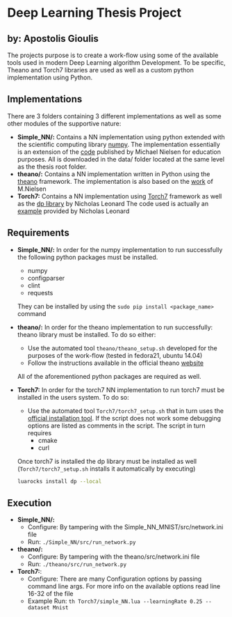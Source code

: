 # Deep Learning Thesis Project
## by: Apostolis Gioulis

The projects purpose is to create a work-flow using some of the available tools used in modern Deep Learning algorithm Development. To be specific, Theano and Torch7 libraries are used as well as a custom python implementation using Python.

## Implementations
There are 3 folders containing 3 different implementations as well as some other modules of the supportive nature:
* __Simple_NN/:__ Contains a NN implementation using python extended with the scientific computing library [numpy](http://www.numpy.org/). The implementation essentially is an extension of the [code](https://github.com/mnielsen/neural-networks-and-deep-learning/blob/master/src/network2.py) published by Michael Nielsen for education purposes. All is downloaded in the data/ folder located at the same level as the thesis root folder.
* __theano/:__ Contains a NN implementation written in Python using the [theano](http://deeplearning.net/software/theano/) framework. The implementation is also based on the [work](https://github.com/mnielsen/neural-networks-and-deep-learning/blob/master/src/network3.py) of M.Nielsen
* __Torch7:__ Contains a NN implementation using [Torch7](http://torch.ch/) framework as well as the [dp library](https://github.com/nicholas-leonard/dp) by Nicholas Leonard
The code used is actually an [example](https://github.com/nicholas-leonard/dp/blob/master/examples/deepinception.lua) provided by Nicholas Leonard

## Requirements
* __Simple_NN/:__
In order for the numpy implementation to run successfully the following python packages must be installed.
	* numpy
	* configparser
	* clint
	* requests

	They can be installed by using the ```sudo pip install <package_name>``` command


* __theano/:__ In order for the theano implementation to run successfully:
theano library must be installed. To do so either:
	* Use the automated tool ```theano/theano_setup.sh``` developed for the purposes of the work-flow (tested in fedora21, ubuntu 14.04)
	* Follow the instructions available in the official theano [website](http://deeplearning.net/software/theano/install.html)

	All of the aforementioned python packages are required as well.
* __Torch7:__
In order for the torch7 NN implementation to run torch7 must be installed in the users system. To do so:
	* Use the automated tool ```Torch7/torch7_setup.sh``` that in turn uses the [official installation tool](https://github.com/torch/ezinstall). If the script does not work some debugging options are listed as comments in the script. The script in turn requires
		* cmake
		* curl

	Once torch7 is installed the dp library must be installed as well (```Torch7/torch7_setup.sh``` installs it automatically by executing)
	```bash
	luarocks install dp --local
	```
## Execution

* __Simple_NN/:__
	* Configure: By tampering with the  Simple_NN_MNIST/src/network.ini file
	* Run: ```./Simple_NN/src/run_network.py```
* __theano/:__
	* Configure: By tampering with the  theano/src/network.ini file
	* Run: ```./theano/src/run_network.py```
* __Torch7:__:
	* Configure: There are many Configuration options by passing command line args. For more info on the available options read line 16-32 of the file
	* Example Run: ```th Torch7/simple_NN.lua --learningRate 0.25 --dataset Mnist```
